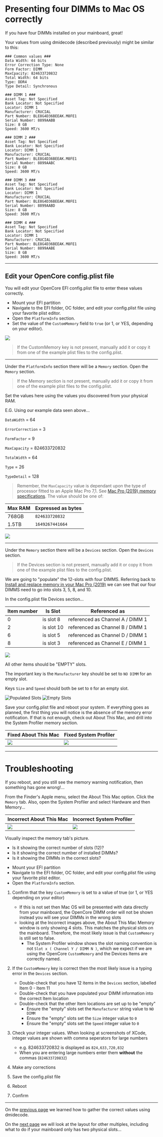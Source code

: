 # Presenting four DIMMs to Mac OS correctly

If you have four DIMMs installed on your mainboard, great! 

Your values from using dmidecode (described previously) might be similar to this:

```
### Common values ###
Data Width: 64 bits
Error Correction Type: None
Form Factor: DIMM
MaxCpacity: 824633720832
Total Width: 64 bits
Type: DDR4
Type Detail: Synchronous

### DIMM 1 ###
Asset Tag: Not Specified
Bank Locator: Not Specified
Locator: DIMM 1
Manufacturer: CRUCIAL
Part Number: BLE8G4D36BEEAK.M8FE1
Serial Number: 8899AABB
Size: 8 GB
Speed: 3600 MT/s

### DIMM 2 ###
Asset Tag: Not Specified
Bank Locator: Not Specified
Locator: DIMM 1
Manufacturer: CRUCIAL
Part Number: BLE8G4D36BEEAK.M8FE1
Serial Number: 8899AABC
Size: 8 GB
Speed: 3600 MT/s

### DIMM 3 ###
Asset Tag: Not Specified
Bank Locator: Not Specified
Locator: DIMM 1
Manufacturer: CRUCIAL
Part Number: BLE8G4D36BEEAK.M8FE1
Serial Number: 8899AABD
Size: 8 GB
Speed: 3600 MT/s

### DIMM 4 ###
Asset Tag: Not Specified
Bank Locator: Not Specified
Locator: DIMM 1
Manufacturer: CRUCIAL
Part Number: BLE8G4D36BEEAK.M8FE1
Serial Number: 8899AABE
Size: 8 GB
Speed: 3600 MT/s
```

---

## Edit your OpenCore config.plist file

You will edit your OpenCore EFI config.plist file to enter these values correctly.

* Mount your EFI partition
* Navigate to the EFI folder, OC folder, and edit your config.plist file using your favorite plist editor.
* Open the `PlatformInfo` section.
* Set the value of the `CustomMemory` field to `true` (or 1, or YES, depending on your editor).

![](../images/post-install/memory-md/memory-platforminfo-custommemory.png)

> If the CustomMemory key is not present, manually add it or copy it from one of the example plist files to the config.plist.

---

Under the `PlatformInfo` section there will be a `Memory` section. Open the `Memory` section.

> If the Memory section is not present, manually add it or copy it from one of the example plist files to the config.plist.

Set the values here using the values you discovered from your physical RAM.

E.G. Using our example data seen above...

`DataWidth` = 64

`ErrorCorrection` = 3

`FormFactor` = 9

`MaxCapacity` = 824633720832

`TotalWidth` = 64

`Type` = 26

`TypeDetail` = 128

> Remember, the `MaxCapacity` value is dependant upon the type of processor fitted to an Apple Mac Pro 7,1. See [Mac Pro (2019) memory specifications](https://support.apple.com/en-gb/HT210405). The value should be one of:

| Max RAM | Expressed as bytes |
|---------|--------------------|
| 768GB | `824633720832` |
| 1.5TB | `1649267441664` |

![](../images/post-install/memory-md/memory-platforminfo-memory.png)

---

Under the `Memory` section there will be a `Devices` section. Open the `Devices` section.

> If the Devices section is not present, manually add it or copy it from one of the example plist files to the config.plist.

We are going to "populate" the 12-slots with four DIMMS. Referring back to [Install and replace memory in your Mac Pro (2019)](https://support.apple.com/en-gb/HT210103?cid=macOS_UI_Memory_article_HT210103) we can see that our four DIMMS need to go into slots 3, 5, 8, and 10.

In the config.plist file Devices section...

| Item number | Is Slot | Referenced as |
|-------------|---------|---------------|
| 0 | is slot 8 | referenced as Channel A / DIMM 1 |
| 2 | is slot 10 | referenced as Channel B / DIMM 1 |
| 6 | is slot 5 | referenced as Channel D / DIMM 1 |
| 8 | is slot 3 | referenced as Channel E / DIMM 1 |

![](../images/post-install/memory-md/memory-platforminfo-memory-devices-populated.png)

All other items should be "EMPTY" slots.

The important key is the `Manufacturer` key should be set to `NO DIMM` for an empty slot. 

Keys `Size` and `Speed` should both be set to `0` for an empty slot.

![Populated Slots](../images/post-install/memory-md/memory-platforminfo-memory-devices-empty-1.png)
![Empty Slots](../images/post-install/memory-md/memory-platforminfo-memory-devices-empty-2.png)

Save your config.plist file and reboot your system. If everything goes as planned, the first thing you will notice is the absence of the memory error notification. If that is not enough, check out About This Mac, and drill into the System Profiler memory section.

| Fixed About This Mac | Fixed System Profiler |
| :--- | :--- |
| ![](../images/post-install/memory-md/memory-fixed-aboutthismac.png) | ![](../images/post-install/memory-md/memory-fixed-system-profiler.png) | 

---

# Troubleshooting

If you reboot, and you still see the memory warning notification, then something has gone wrong!...

From the Finder's Apple menu, select the About This Mac option.
Click the `Memory` tab. Also, open the System Profiler and select Hardware and then Memory...

| Incorrect About This Mac | Incorrect System Profiler |
| :--- | :--- |
| ![](../images/post-install/memory-md/memory-error-aboutthismac-4.png) | ![](../images/post-install/memory-md/memory-system-profiler-4.png) | 



Visually inspect the memory tab's picture.
- Is it showing the correct number of slots (12)?
- Is it showing the correct number of installed DIMMs?
- Is it showing the DIMMs in the correct slots?

* Mount your EFI partition
* Navigate to the EFI folder, OC folder, and edit your config.plist file using your favorite plist editor.
* Open the `PlatformInfo` section.

1. Confirm that the key `CustomMemory` is set to a value of true (or 1, or YES depending on your editor)
   - If this is not set then Mac OS will be presented with data directly from your mainboard, the OpenCore DIMM order will not be shown instead you will see your DIMMs in the wrong slots
   - looking at the Incorrect images above, the About This Mac Memory window is only showing 4 slots. This matches the physical slots on the mainboard. Therefore, the most likely issue is that `CustomMemory` is still set to false.
     - The System Profiler window shows the slot naming convention is not `Slot x ( Channel Y / DIMM N )`, which we expect if we are using the OpenCore `CustomMemory` and the Devices Items are correctly named.

2. If the `CustomMemory` key is correct then the most likely issue is a typing error in the `Devices` section.
   - Double-check that you have 12 items in the `Devices` section, labelled Item 0 - Item 11
   - Double-check that you have populated your DIMM information into the correct Item location
   - Double-check that the other Item locations are set up to be "empty"
     - Ensure the "empty" slots set the `Manufacturer` string value to `NO DIMM`
     - Ensure the "empty" slots set the `Size` integer value to `0`
     - Ensure the "empty" slots set the `Speed` integer value to `0`

3. Check your integer values. When looking at screenshots of XCode, integer values are shown with comma seperators for large numbers
   - e.g. 824633720832 is displayed as `824,633,720,832`
   - When you are entering large numbers enter them **without** the commas (`824633720832`)

4. Make any corrections
5. Save the config.plist file
6. Reboot
7. Confirm


---

On the [previous page](memory-gathering-data.md) we learned how to gather the correct values using dmidecode.

On the [next page](memory-presenting-other-multiples.md) we will look at the layout for other multiples, including what to do if your mainboard only has two physical slots...
